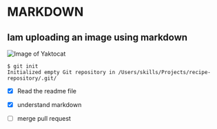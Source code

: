 # MARKDOWN
## Iam uploading an image using markdown
![Image of Yaktocat](https://octodex.github.com/images/yaktocat.png)

```
$ git init
Initialized empty Git repository in /Users/skills/Projects/recipe-repository/.git/
```
- [x] Read the readme file

- [x] understand markdown

- [ ] merge pull request
